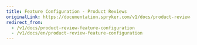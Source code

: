 ```yaml
---
title: Feature Configuration - Product Reviews
originalLink: https://documentation.spryker.com/v1/docs/product-review-feature-configuration
redirect_from:
  - /v1/docs/product-review-feature-configuration
  - /v1/docs/en/product-review-feature-configuration
---
```



